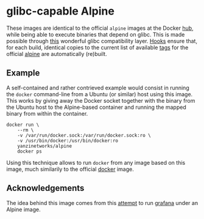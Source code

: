 # glibc-capable Alpine

These images are identical to the official `alpine` images at the Docker [hub],
while being able to execute binaries that depend on glibc. This is made
possible through [this][glibc-compat] wonderful glibc compatibility layer.
[Hooks] ensure that, for each build, identical copies to the current list of
available [tags] for the official [alpine][hub] are automatically (re)built.

  [hub]: https://hub.docker.com/_/alpine
  [glibc-compat]: https://github.com/sgerrand/alpine-pkg-glibc
  [Hooks]: ./hooks/
  [tags]: https://hub.docker.com/_/alpine?tab=tags

## Example

A self-contained and rather contrieved example would consist in running the
`docker` command-line from a Ubuntu (or similar) host using this image. This
works by giving away the Docker socket together with the binary from the Ubuntu
host to the Alpine-based container and running the mapped binary from within
the container.

```shell
docker run \
    --rm \
    -v /var/run/docker.sock:/var/run/docker.sock:ro \
    -v /usr/bin/docker:/usr/bin/docker:ro
    yanzinetworks/alpine
    docker ps
```

Using this technique allows to run `docker` from any image based on this image,
much similarily to the official [docker] image.

  [docker]: https://hub.docker.com/_/docker

## Acknowledgements

The idea behind this image comes from this [attempt] to run [grafana] under an
Alpine image.

  [attempt]: https://github.com/grafana/grafana/pull/14913#issuecomment-492237190
  [grafana]: https://grafana.com/